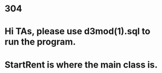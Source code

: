 # 304

# Hi TAs, please use d3mod(1).sql to run the program.
# StartRent is where the main class is.
